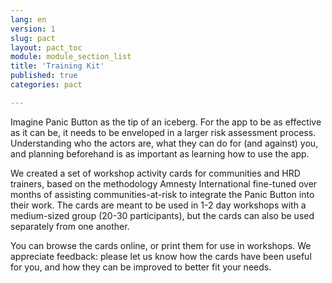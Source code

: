 ```yaml
---
lang: en
version: 1
slug: pact
layout: pact_toc
module: module_section_list
title: 'Training Kit'
published: true
categories: pact

---
```


Imagine Panic Button as the tip of an iceberg. For the app to be as effective as it can be, it needs to be enveloped in a larger risk assessment process. Understanding who the actors are, what they can do for (and against) you, and planning beforehand is as important as learning how to use the app.

We created a set of workshop activity cards for communities and HRD trainers, based on the methodology Amnesty International fine-tuned over months of assisting communities-at-risk to integrate the Panic Button into their work. The cards are meant to be used in 1-2 day workshops with a medium-sized group (20-30 participants), but the cards can also be used separately from one another.

You can browse the cards online, or print them for use in workshops. We appreciate feedback: please let us know how the cards have been useful for you, and how they can be improved to better fit your needs.